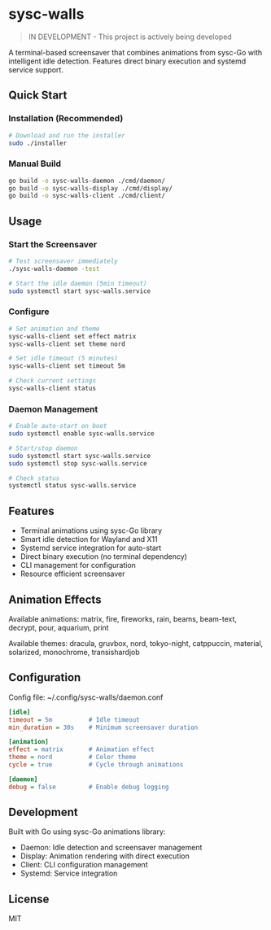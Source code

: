 # sysc-walls

> IN DEVELOPMENT - This project is actively being developed

A terminal-based screensaver that combines animations from sysc-Go with intelligent idle detection. Features direct binary execution and systemd service support.

## Quick Start

### Installation (Recommended)
```bash
# Download and run the installer
sudo ./installer
```

### Manual Build
```bash
go build -o sysc-walls-daemon ./cmd/daemon/
go build -o sysc-walls-display ./cmd/display/
go build -o sysc-walls-client ./cmd/client/
```

## Usage

### Start the Screensaver
```bash
# Test screensaver immediately
./sysc-walls-daemon -test

# Start the idle daemon (5min timeout)
sudo systemctl start sysc-walls.service
```

### Configure
```bash
# Set animation and theme
sysc-walls-client set effect matrix
sysc-walls-client set theme nord

# Set idle timeout (5 minutes)
sysc-walls-client set timeout 5m

# Check current settings
sysc-walls-client status
```

### Daemon Management
```bash
# Enable auto-start on boot
sudo systemctl enable sysc-walls.service

# Start/stop daemon
sudo systemctl start sysc-walls.service
sudo systemctl stop sysc-walls.service

# Check status
systemctl status sysc-walls.service
```

## Features

- Terminal animations using sysc-Go library
- Smart idle detection for Wayland and X11
- Systemd service integration for auto-start
- Direct binary execution (no terminal dependency)
- CLI management for configuration
- Resource efficient screensaver

## Animation Effects

Available animations: matrix, fire, fireworks, rain, beams, beam-text, decrypt, pour, aquarium, print

Available themes: dracula, gruvbox, nord, tokyo-night, catppuccin, material, solarized, monochrome, transishardjob

## Configuration

Config file: ~/.config/sysc-walls/daemon.conf

```ini
[idle]
timeout = 5m          # Idle timeout
min_duration = 30s    # Minimum screensaver duration

[animation]
effect = matrix       # Animation effect
theme = nord          # Color theme
cycle = true          # Cycle through animations

[daemon]
debug = false         # Enable debug logging
```

## Development

Built with Go using sysc-Go animations library:

- Daemon: Idle detection and screensaver management
- Display: Animation rendering with direct execution
- Client: CLI configuration management
- Systemd: Service integration

## License

MIT